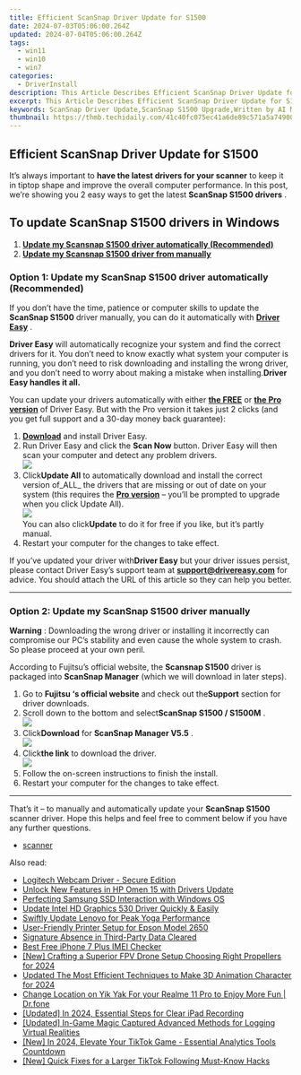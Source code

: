 ```yaml
---
title: Efficient ScanSnap Driver Update for S1500
date: 2024-07-03T05:06:00.264Z
updated: 2024-07-04T05:06:00.264Z
tags:
  - win11
  - win10
  - win7
categories:
  - DriverInstall
description: This Article Describes Efficient ScanSnap Driver Update for S1500
excerpt: This Article Describes Efficient ScanSnap Driver Update for S1500
keywords: ScanSnap Driver Update,ScanSnap S1500 Upgrade,Written by AI Model and Does Not Require External Information for Keyword Analysis. The Response Is Based on the Given Title and General Knowledge About SEO Practices. However, for a Real-World Application, Specific Tools Like Google Keyword Planner or SEMrush Can Be Used to Determine Exact Search Volumes and Competition Levels of Potential Keywords.,ScanSnap Software Upgrade,S1500 Scanner Driver Update,Enhanced ScanSnap Performance,ScanSnap Firmware Update Guide,Efficient ScanSnap Driver Installation,Latest Scanner S1500 Drivers Release,Compatible ScanSnap S1500 Drivers Update
thumbnail: https://thmb.techidaily.com/41c40fc075ec41a6de89c571a5a74900b640b77fd911558c6dd5abd8173773bf.jpg
---
```


## Efficient ScanSnap Driver Update for S1500

It’s always important to **have the latest drivers for your scanner**  to keep it in tiptop shape and improve the overall computer performance. In this post, we’re showing you 2 easy ways to get the latest **ScanSnap S1500 drivers** .

## To update **ScanSnap S1500 drivers in Windows**

1. **[Update my Scansnap S1500 driver automatically (Recommended)](#O1)**
2. **[Update my Scansnap S1500 driver from manually](#O2)**

### Option 1: Update my ScanSnap S1500 driver automatically (Recommended)

 If you don’t have the time, patience or computer skills to update the **ScanSnap S1500**  driver manually, you can do it automatically with **[Driver Easy](https://tools.techidaily.com/drivereasy/download/)**  .

**Driver Easy**   will automatically recognize your system and find the correct drivers for it. You don’t need to know exactly what system your computer is running, you don’t need to risk downloading and installing the wrong driver, and you don’t need to worry about making a mistake when installing.**Driver Easy handles it all.**

 You can update your drivers automatically with either **[the FREE](https://tools.techidaily.com/drivereasy/download/)**  or **[the Pro version](https://tools.techidaily.com/drivereasy/download/)**  of Driver Easy. But with the Pro version it takes just 2 clicks (and you get full support and a 30-day money back guarantee):

1. **[Download](https://tools.techidaily.com/drivereasy/download/)**   and install Driver Easy.
2. Run Driver Easy and click the **Scan Now** button. Driver Easy will then scan your computer and detect any problem drivers.  
![](https://images.drivereasy.com/wp-content/uploads/2018/07/img_5b3f177eac7b8.jpg)
3. Click**Update All** to automatically download and install the correct version of_ALL_ the drivers that are missing or out of date on your system (this requires the [**Pro version**](https://tools.techidaily.com/drivereasy/download/) – you’ll be prompted to upgrade when you click Update All).  
![](https://images.drivereasy.com/wp-content/uploads/2018/07/img_5b3f166ba38f1.jpg)  
 You can also click**Update** to do it for free if you like, but it’s partly manual.
4. Restart your computer for the changes to take effect.

 If you’ve updated your driver with**Driver Easy** but your driver issues persist, please contact Driver Easy’s support team at **<support@drivereasy.com>** for advice. You should attach the URL of this article so they can help you better.

---

### Option 2: Update my ScanSnap S1500 driver manually

**Warning** : Downloading the wrong driver or installing it incorrectly can compromise our PC’s stability and even cause the whole system to crash. So please proceed at your own peril.

 According to Fujitsu’s official website, the **Scansnap S1500** driver is packaged into **ScanSnap Manager** (which we will download in later steps).

1. Go to **Fujitsu ‘s  official website** and check out the**Support** section for driver downloads.
2. Scroll down to the bottom and select**ScanSnap S1500 / S1500M** .  
![](https://images.drivereasy.com/wp-content/uploads/2018/07/img_5b3f127937cd6.jpg)
3. Click**Download** for **ScanSnap Manager V5.5** .  
![](https://images.drivereasy.com/wp-content/uploads/2018/07/img_5b3f145d1cf1d.jpg)
4. Click**the link** to download the driver.  
![](https://images.drivereasy.com/wp-content/uploads/2018/07/img_5b3f14c0b6da1.jpg)
5. Follow the on-screen instructions to finish the install.
6. Restart your computer for the changes to take effect.

---

That’s it  – to manually and automatically update your **ScanSnap S1500**  scanner  driver. Hope this helps and feel free to comment below if you have any further questions.

* [scanner](https://store.drivereasy.com/order/cart.php?PRODS=4731822&QTY=1&AFFILIATE=108875)

<ins class="adsbygoogle"
     style="display:block"
     data-ad-format="autorelaxed"
     data-ad-client="ca-pub-7571918770474297"
     data-ad-slot="1223367746"></ins>



<ins class="adsbygoogle"
     style="display:block"
     data-ad-client="ca-pub-7571918770474297"
     data-ad-slot="8358498916"
     data-ad-format="auto"
     data-full-width-responsive="true"></ins>

<span class="atpl-alsoreadstyle">Also read:</span>
<div><ul>
<li><a href="https://driver-install.techidaily.com/logitech-webcam-driver-secure-edition/"><u>Logitech Webcam Driver - Secure Edition</u></a></li>
<li><a href="https://driver-install.techidaily.com/unlock-new-features-in-hp-omen-15-with-drivers-update/"><u>Unlock New Features in HP Omen 15 with Drivers Update</u></a></li>
<li><a href="https://driver-install.techidaily.com/perfecting-samsung-ssd-interaction-with-windows-os/"><u>Perfecting Samsung SSD Interaction with Windows OS</u></a></li>
<li><a href="https://driver-install.techidaily.com/update-intel-hd-graphics-530-driver-quickly-and-easily/"><u>Update Intel HD Graphics 530 Driver Quickly & Easily</u></a></li>
<li><a href="https://driver-install.techidaily.com/swiftly-update-lenovo-for-peak-yoga-performance/"><u>Swiftly Update Lenovo for Peak Yoga Performance</u></a></li>
<li><a href="https://driver-install.techidaily.com/user-friendly-printer-setup-for-epson-model-2650/"><u>User-Friendly Printer Setup for Epson Model 2650</u></a></li>
<li><a href="https://driver-install.techidaily.com/signature-absence-in-third-party-data-cleared/"><u>Signature Absence in Third-Party Data Cleared</u></a></li>
<li><a href="https://sim-unlock.techidaily.com/best-free-iphone-7-plus-imei-checker-by-drfone-ios/"><u>Best Free iPhone 7 Plus IMEI Checker</u></a></li>
<li><a href="https://fox-direct.techidaily.com/new-crafting-a-superior-fpv-drone-setup-choosing-right-propellers-for-2024/"><u>[New] Crafting a Superior FPV Drone Setup  Choosing Right Propellers for 2024</u></a></li>
<li><a href="https://animation-videos.techidaily.com/updated-the-most-efficient-techniques-to-make-3d-animation-character-for-2024/"><u>Updated The Most Efficient Techniques to Make 3D Animation Character for 2024</u></a></li>
<li><a href="https://location-social.techidaily.com/change-location-on-yik-yak-for-your-realme-11-pro-to-enjoy-more-fun-drfone-by-drfone-virtual-android/"><u>Change Location on Yik Yak For your Realme 11 Pro to Enjoy More Fun | Dr.fone</u></a></li>
<li><a href="https://screen-recording.techidaily.com/updated-in-2024-essential-steps-for-clear-ipad-recording/"><u>[Updated] In 2024, Essential Steps for Clear iPad Recording</u></a></li>
<li><a href="https://video-screen-grab.techidaily.com/updated-in-game-magic-captured-advanced-methods-for-logging-virtual-realities/"><u>[Updated] In-Game Magic Captured  Advanced Methods for Logging Virtual Realities</u></a></li>
<li><a href="https://tiktok-clips.techidaily.com/new-in-2024-elevate-your-tiktok-game-essential-analytics-tools-countdown/"><u>[New] In 2024, Elevate Your TikTok Game - Essential Analytics Tools Countdown</u></a></li>
<li><a href="https://tiktok-clips.techidaily.com/new-quick-fixes-for-a-larger-tiktok-following-must-know-hacks/"><u>[New] Quick Fixes for a Larger TikTok Following  Must-Know Hacks</u></a></li>
</ul></div>
